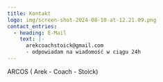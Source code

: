 ```yaml
---
title: Kontakt
logo: img/screen-shot-2024-08-10-at-12.21.09.png
contact_entries:
  - heading: E-Mail
    text: |-
      arekcoachstoick@gmail.com 
      - odpowiadam na wiadomość w ciągu 24h
---
```



ARCOS ( Arek - Coach - Stoick)